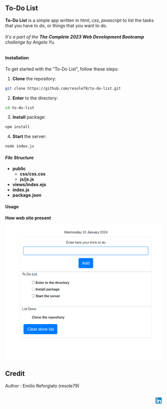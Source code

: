 ## To-Do List

**To-Do List** is a simple app written in *html*, *css*, *javascript* to list the tasks that you have to do, or things that you want to do.        
        

###### It's a part of the **The Complete 2023 Web Development Bootcamp** challenge by Angela Yu. ######


#### Installation
To get started with the "To-Do List", follow these steps:

1. **Clone** the repository:

```sh
git clone https://github.com/resole79/to-do-list.git
```

2. **Enter** to the directory:        

```sh
cd to-do-list
```

3. **Install** package:        

```sh
npm install
```

4. **Start** the server:        
 
```sh
node index.js
```

#### *File Structure*         

 - **public**        
    - **css/css.css**        
    - **js/js.js**        
 - **views/index.ejs**          
 - **index.js**
 - **package.json**
          
          
#### **Usage**


**How web site present**

![To-Do List](./images/to-do-list_0.png)


## **Credit**

Author : Emilio Reforgiato (resole79)

##
<p align="right"><a href="https://www.linkedin.com/in/emilio-reforgiato/" target=”_blank” ><img src="./images/in_logo.png" /></a></p>



